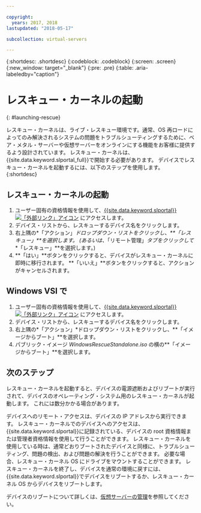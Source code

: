```yaml
---

copyright:
  years: 2017, 2018
lastupdated: "2018-05-17"

subcollection: virtual-servers

---
```


{:shortdesc: .shortdesc}
{:codeblock: .codeblock}
{:screen: .screen}
{:new_window: target="_blank"}
{:pre: .pre}
{:table: .aria-labeledby="caption"}


# レスキュー・カーネルの起動
{: #launching-rescue}

レスキュー・カーネルは、ライブ・レスキュー環境です。通常、OS 再ロードによってのみ解決されるシステムの問題をトラブルシューティングするために、ベア・メタル・サーバーや仮想サーバーをオンラインにする機能をお客様に提供するよう設計されています。 レスキュー・カーネルは、{{site.data.keyword.slportal_full}}で開始する必要があります。 デバイスでレスキュー・カーネルを起動するには、以下のステップを使用します。
{:shortdesc}

## レスキュー・カーネルの起動

1. ユーザー固有の資格情報を使用して、[{{site.data.keyword.slportal}} ![「外部リンク」アイコン](../icons/launch-glyph.svg "「外部リンク」アイコン")](https://control.softlayer.com/) にアクセスします。
2. デバイス・リストから、レスキューするデバイス名をクリックします。
3. 右上隅の*「アクション」*ドロップダウン・リストをクリックし、**「レスキュー」**を選択します。 (あるいは、*「リモート管理」*タブをクリックして**「レスキュー」**を選択します。)
4. **「はい」**ボタンをクリックすると、デバイスがレスキュー・カーネルに即時に移行されます。 **「いいえ」**ボタンをクリックすると、アクションがキャンセルされます。

## Windows VSI で

1. ユーザー固有の資格情報を使用して、[{{site.data.keyword.slportal}} ![「外部リンク」アイコン](../icons/launch-glyph.svg "「外部リンク」アイコン")](https://control.softlayer.com/) にアクセスします。
2. デバイス・リストから、レスキューするデバイス名をクリックします。
3. 右上隅の*「アクション」*ドロップダウン・リストをクリックし、**「イメージからブート」**を選択します。
4. パブリック・イメージ *WindowsRescueStandalone.iso* の横の**「イメージからブート」**を選択します。


## 次のステップ
レスキュー・カーネルを起動すると、デバイスの電源遮断およびリブートが実行されて、デバイスのオペレーティング・システム用のレスキュー・カーネルが起動します。 これには数分かかる場合があります。

デバイスへのリモート・アクセスは、デバイスの IP アドレスから実行できます。 レスキュー・カーネルでのデバイスへのアクセスは、{{site.data.keyword.slportal}}に記録されている、デバイスの root 資格情報または管理者資格情報を使用して行うことができます。 レスキュー・カーネルを使用している時は、通常どおりブートされたデバイスと同様に、トラブルシューティング、問題の検出、および問題の解決を行うことができます。 必要な場合、レスキュー・カーネル OS にドライブをマウントすることができます。 レスキュー・カーネルを終了し、デバイスを通常の環境に戻すには、{{site.data.keyword.slportal}}でデバイスをリブートするか、レスキュー・カーネル OS からデバイスをリブートします。

デバイスのリブートについて詳しくは、[仮想サーバーの管理](/docs/vsi?topic=virtual-servers-managing-virtual-servers)を参照してください。
